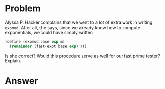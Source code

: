 # Problem

Alyssa P. Hacker complains that we went to a lot of extra work in writing `expmod`. After all, she says, since we already know how to compute exponentials, we could have simply written

```scheme
(define (expmod base exp m)
  (remainder (fast-expt base exp) m))
```

Is she correct? Would this procedure serve as well for our fast prime tester? Explain.

# Answer

